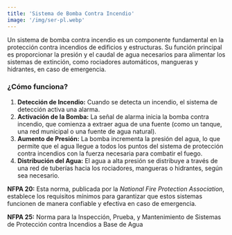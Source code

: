 ```yaml
---
title: 'Sistema de Bomba Contra Incendio'
image: '/img/ser-pl.webp'
---
```


Un sistema de bomba contra incendio es un componente fundamental en la protección contra incendios de edificios y estructuras. Su función principal es proporcionar la presión y el caudal de agua necesarios para alimentar los sistemas de extinción, como rociadores automáticos, mangueras y hidrantes, en caso de emergencia.

### ¿Cómo funciona?

1. **Detección de Incendio:** Cuando se detecta un incendio, el sistema de detección activa una alarma.
2. **Activación de la Bomba:** La señal de alarma inicia la bomba contra incendio, que comienza a extraer agua de una fuente (como un tanque, una red municipal o una fuente de agua natural).
3. **Aumento de Presión:** La bomba incrementa la presión del agua, lo que permite que el agua llegue a todos los puntos del sistema de protección contra incendios con la fuerza necesaria para combatir el fuego.
4. **Distribución del Agua:** El agua a alta presión se distribuye a través de una red de tuberías hacia los rociadores, mangueras o hidrantes, según sea necesario.

**NFPA 20:** Esta norma, publicada por la _National Fire Protection Association_, establece los requisitos mínimos para garantizar que estos sistemas funcionen de manera confiable y efectiva en caso de emergencia.

**NFPA 25:** Norma para la Inspección, Prueba, y Mantenimiento de Sistemas de Protección contra Incendios a Base de Agua
